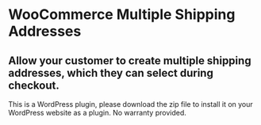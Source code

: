 # WooCommerce Multiple Shipping Addresses
## Allow your customer to create multiple shipping addresses, which they can select during checkout.

This is a WordPress plugin, please download the zip file to install it on your WordPress website as a plugin. No warranty provided.